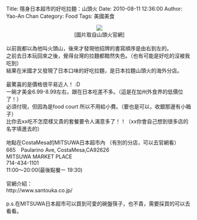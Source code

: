 Title: 隱身日本超市的好吃拉麵：山頭火
Date: 2010-08-11 12:36:00
Author: Yao-An Chan
Category: Food
Tags: 美國美食


<div class='post'>
<div class="separator" style="clear: both; text-align: center;"><a href="http://3.bp.blogspot.com/_mvtDPM7iODU/TGL46ebZQpI/AAAAAAAAIF0/MpkmjL3EdAY/s1600/Screen+shot+2010-08-11+at+12.12.31+PM.png" imageanchor="1" style="margin-left: 1em; margin-right: 1em;"><img border="0" src="http://3.bp.blogspot.com/_mvtDPM7iODU/TGL46ebZQpI/AAAAAAAAIF0/MpkmjL3EdAY/s320/Screen+shot+2010-08-11+at+12.12.31+PM.png" /></a></div><div style="text-align: center;">[圖片取自山頭火官網]</div><br />以前我都以為他叫火頭山，後來才發現他招牌的書寫順序是由右到左的。<br />之前去日本玩回來之後，覺得台灣的拉麵都黯然失色。（也有可能是好吃的沒被我吃到）<br />結果在米國才又發現了日本口味的好吃拉麵，是日本拉麵山頭火的海外分店。<br /><br />最驚喜的是價格很平易近人！ :D<br />一碗才美金6.99-8.99左右，跟在日本吃差不多。（這是在加州外食界的低價位了！）<br />必須付現，但因為是food court 所以不用給小費。（要也是可以，收銀那邊有小箱子）<br />比你去xx吃不怎麼樣又貴的套餐要令人滿意多了！！（xx你會自己想到很多店的名字填進去的）<br /><br />地點在CostaMesa的MITSUWA日本超市內&nbsp;（有別的分店，可以去官網看）<br />665　Paularino Ave, CostaMesa,CA92626<br />MITSUWA MARKET PLACE<br />714-434-1101<br />11:00～20:00(最後點餐ー 19:30)<br /><br />官網介紹：<br />http://www.santouka.co.jp/<br /><br />p.s.在MITSUWA日本超市可以買到可愛的碗盤筷子，也不貴，需要採買的可以去看看。<br /><div><br /></div></div>
